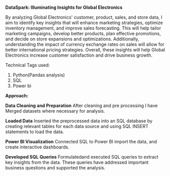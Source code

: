 **DataSpark: Illuminating Insights for Global Electronics**

By analyzing Global Electronics' customer, product, sales, and store data, I aim to identify key insights that will enhance marketing strategies, optimize inventory management, and improve sales forecasting. This will help tailor marketing campaigns, develop better products, plan effective promotions, and decide on store expansions and optimizations. Additionally, understanding the impact of currency exchange rates on sales will allow for better international pricing strategies. Overall, these insights will help Global Electronics increase customer satisfaction and drive business growth.

Technical Tags used:

1. Python(Pandas analysis)
2. SQL
3. Power bi

**Approach:**

**Data Cleaning and Preparation**
After cleaning and pre processing I have
Merged datasets where necessary for analysis.

**Loaded Data**
Inserted the preprocessed data into an SQL database by creating relevant tables 
for each data source and using SQL INSERT statements to load the data.

**Power BI Visualization**
 Connected SQL to Power BI import the data, and create interactive dashboards.

**Developed  SQL Queries**
Formulatedand executed  SQL queries to extract key insights from the data. These queries have addressed important business questions 
and supported the analysis.


